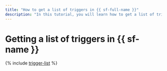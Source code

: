 ```yaml
---
title: "How to get a list of triggers in {{ sf-full-name }}"
description: "In this tutorial, you will learn how to get a list of triggers in {{ sf-full-name }}."
---
```


# Getting a list of triggers in {{ sf-name }}

{% include [trigger-list](../../../_includes/functions/trigger-list.md) %}